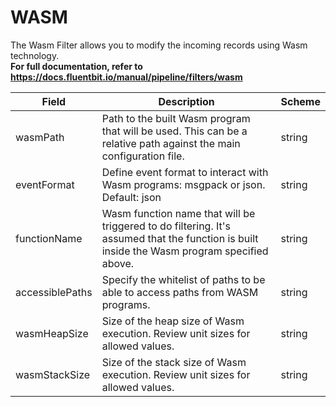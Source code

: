 # WASM

The Wasm Filter allows you to modify the incoming records using Wasm technology. <br /> **For full documentation, refer to https://docs.fluentbit.io/manual/pipeline/filters/wasm**


| Field | Description | Scheme |
| ----- | ----------- | ------ |
| wasmPath | Path to the built Wasm program that will be used. This can be a relative path against the main configuration file. | string |
| eventFormat | Define event format to interact with Wasm programs: msgpack or json. Default: json | string |
| functionName | Wasm function name that will be triggered to do filtering. It's assumed that the function is built inside the Wasm program specified above. | string |
| accessiblePaths | Specify the whitelist of paths to be able to access paths from WASM programs. | string |
| wasmHeapSize | Size of the heap size of Wasm execution. Review unit sizes for allowed values. | string |
| wasmStackSize | Size of the stack size of Wasm execution. Review unit sizes for allowed values. | string |

